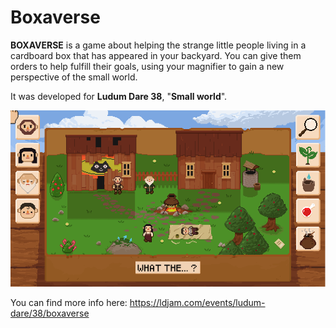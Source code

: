 # Boxaverse

**BOXAVERSE** is a game about helping the strange little people living in a cardboard box that has appeared in your backyard. You can give them orders to help fulfill their goals, using your magnifier to gain a new perspective of the small world.

It was developed for **Ludum Dare 38**, "**Small world**".

![A screenshot of the game's second level](boxaverse_screenshot.png?raw=true "A screenshot of the game's second level")

You can find more info here: https://ldjam.com/events/ludum-dare/38/boxaverse
